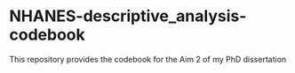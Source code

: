 # NHANES-descriptive_analysis-codebook
This repository provides the codebook for the Aim 2 of my PhD dissertation
